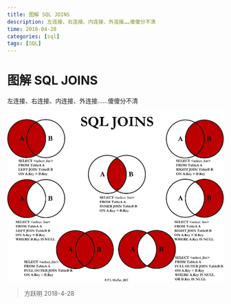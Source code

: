 ```yaml
---
title: 图解 SQL JOINS
description: 左连接、右连接、内连接、外连接……傻傻分不清
time: 2018-04-28
categories: [sql]
tags: [SQL]
---
```


# 图解 SQL JOINS

左连接、右连接、内连接、外连接……傻傻分不清

![SQL JOINS](./files/sql-join.jpg)

> 方跃明
> 2018-4-28

